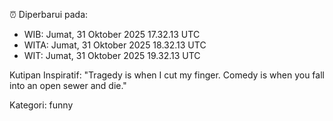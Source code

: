 ⏰ Diperbarui pada:
- WIB: Jumat, 31 Oktober 2025 17.32.13 UTC
- WITA: Jumat, 31 Oktober 2025 18.32.13 UTC
- WIT: Jumat, 31 Oktober 2025 19.32.13 UTC

Kutipan Inspiratif:
"Tragedy is when I cut my finger. Comedy is when you fall into an open sewer and die."


Kategori: funny

